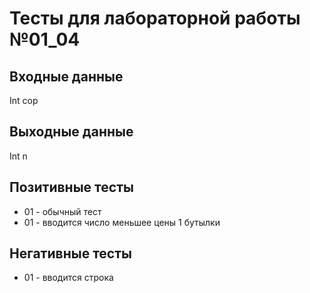 # Тесты для лабораторной работы №01_04

## Входные данные

Int cop

## Выходные данные

Int n

## Позитивные тесты

- 01 - обычный тест
- 01 - вводится число меньшее цены 1 бутылки

## Негативные тесты

- 01 - вводится строка

